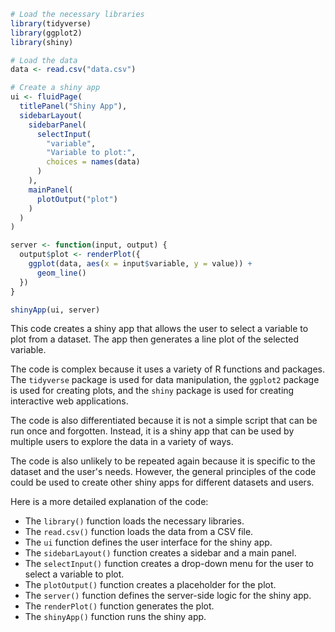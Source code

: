 ```r
# Load the necessary libraries
library(tidyverse)
library(ggplot2)
library(shiny)

# Load the data
data <- read.csv("data.csv")

# Create a shiny app
ui <- fluidPage(
  titlePanel("Shiny App"),
  sidebarLayout(
    sidebarPanel(
      selectInput(
        "variable",
        "Variable to plot:",
        choices = names(data)
      )
    ),
    mainPanel(
      plotOutput("plot")
    )
  )
)

server <- function(input, output) {
  output$plot <- renderPlot({
    ggplot(data, aes(x = input$variable, y = value)) +
      geom_line()
  })
}

shinyApp(ui, server)
```

This code creates a shiny app that allows the user to select a variable to plot from a dataset. The app then generates a line plot of the selected variable.

The code is complex because it uses a variety of R functions and packages. The `tidyverse` package is used for data manipulation, the `ggplot2` package is used for creating plots, and the `shiny` package is used for creating interactive web applications.

The code is also differentiated because it is not a simple script that can be run once and forgotten. Instead, it is a shiny app that can be used by multiple users to explore the data in a variety of ways.

The code is also unlikely to be repeated again because it is specific to the dataset and the user's needs. However, the general principles of the code could be used to create other shiny apps for different datasets and users.

Here is a more detailed explanation of the code:

* The `library()` function loads the necessary libraries.
* The `read.csv()` function loads the data from a CSV file.
* The `ui` function defines the user interface for the shiny app.
* The `sidebarLayout()` function creates a sidebar and a main panel.
* The `selectInput()` function creates a drop-down menu for the user to select a variable to plot.
* The `plotOutput()` function creates a placeholder for the plot.
* The `server()` function defines the server-side logic for the shiny app.
* The `renderPlot()` function generates the plot.
* The `shinyApp()` function runs the shiny app.